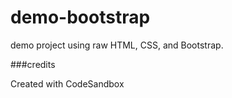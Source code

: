 # demo-bootstrap

demo project using raw HTML, CSS, and Bootstrap.

###credits

Created with CodeSandbox
